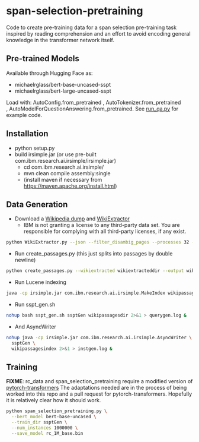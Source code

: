 # span-selection-pretraining
Code to create pre-training data for a span selection pre-training task inspired by reading comprehension and an effort to avoid encoding general knowledge in the transformer network itself.

## Pre-trained Models
Available through Hugging Face as:
* michaelrglass/bert-base-uncased-sspt
* michaelrglass/bert-large-uncased-sspt

Load with: AutoConfig.from_pretrained ,  AutoTokenizer.from_pretrained , AutoModelForQuestionAnswering.from_pretrained.
See [run_qa.py](https://github.com/huggingface/transformers/blob/master/examples/pytorch/question-answering/run_qa.py) for example code.


## Installation
* python setup.py
* build irsimple.jar (or use pre-built com.ibm.research.ai.irsimple/irsimple.jar)
  * cd com.ibm.research.ai.irsimple/
  * mvn clean compile assembly:single
  * (install maven if necessary from https://maven.apache.org/install.html)

## Data Generation
* Download a [Wikipedia dump](https://dumps.wikimedia.org/) and [WikiExtractor](https://github.com/attardi/wikiextractor)
  * IBM is not granting a license to any third-party data set.  You are responsible for complying with all third-party licenses, if any exist.
```bash
python WikiExtractor.py --json --filter_disambig_pages --processes 32 --output wikiextracteddir enwiki-20190801-pages-articles-multistream.xml.bz2
```
* Run create_passages.py (this just splits into passages by double newline)
```bash
python create_passages.py --wikiextracted wikiextracteddir --output wikipassagesdir
```
* Run Lucene indexing
```bash
java -cp irsimple.jar com.ibm.research.ai.irsimple.MakeIndex wikipassagesdir wikipassagesindex
```
* Run sspt_gen.sh
```bash
nohup bash sspt_gen.sh ssptGen wikipassagesdir 2>&1 > querygen.log &
```
* And AsyncWriter
```bash
nohup java -cp irsimple.jar com.ibm.research.ai.irsimple.AsyncWriter \
  ssptGen \
  wikipassagesindex 2>&1 > instgen.log &
```

## Training
**FIXME**: rc_data and span_selection_pretraining require a modified version of [pytorch-transformers](https://github.com/huggingface/pytorch-transformers)
The adaptations needed are in the process of being worked into this repo and a pull request for pytorch-transformers.
Hopefully it is relatively clear how it should work.
```bash
python span_selection_pretraining.py \
  --bert_model bert-base-uncased \
  --train_dir ssptGen \
  --num_instances 1000000 \
  --save_model rc_1M_base.bin

```
